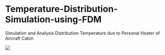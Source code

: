 # Temperature-Distribution-Simulation-using-FDM
Simulation and Analysis Distribution Temperature due to Personal Heater of Aircraft Cabin

![](animation.gif)

